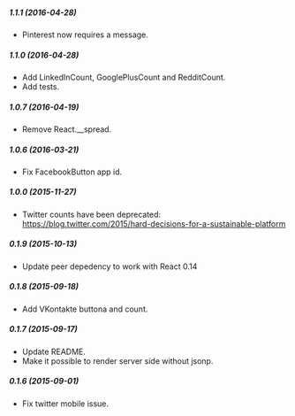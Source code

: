 ##### 1.1.1 (2016-04-28)

* Pinterest now requires a message.

##### 1.1.0 (2016-04-28)

* Add LinkedInCount, GooglePlusCount and RedditCount.
* Add tests.

##### 1.0.7 (2016-04-19)

* Remove React.__spread.

##### 1.0.6 (2016-03-21)

* Fix FacebookButton app id.

##### 1.0.0 (2015-11-27)

* Twitter counts have been deprecated: https://blog.twitter.com/2015/hard-decisions-for-a-sustainable-platform

##### 0.1.9 (2015-10-13)

* Update peer depedency to work with React 0.14

##### 0.1.8 (2015-09-18)

* Add VKontakte buttona and count.

##### 0.1.7 (2015-09-17)

* Update README.
* Make it possible to render server side without jsonp.

##### 0.1.6 (2015-09-01)

* Fix twitter mobile issue.
